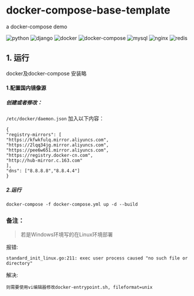 # docker-compose-base-template
a docker-compose demo

![python](https://img.shields.io/badge/python-3.7.7-green)
![django](https://img.shields.io/badge/django-3.0.5-green)
![docker](https://img.shields.io/badge/docker-19.03.8-yellowgreen)
![docker-compose](https://img.shields.io/badge/docker--compose-1.21.2-orange)
![mysql](https://img.shields.io/badge/mysql-5.7-blue)
![nginx](https://img.shields.io/badge/nginx-1.11.6-yellowgreen)
![redis](https://img.shields.io/badge/redis-5.0-red)

## 1. 运行
docker及docker-compose 安装略

#### 1.配置国内镜像源

##### 创建或者修改：

`/etc/docker/daemon.json` 加入以下内容：
```
{
"registry-mirrors": [
"https://kfwkfulq.mirror.aliyuncs.com",
"https://2lqq34jg.mirror.aliyuncs.com",
"https://pee6w651.mirror.aliyuncs.com",
"https://registry.docker-cn.com",
"http://hub-mirror.c.163.com"
],
"dns": ["8.8.8.8","8.8.4.4"]
}

```
##### 2.运行
```dockerfile
docker-compose -f docker-compose.yml up -d --build
```

### 备注：

> 若是Windows环境写的在Linux环境部署

报错:
```
standard_init_linux.go:211: exec user process caused "no such file or directory"
```

解决:

`则需要使用vi编辑器修改docker-entrypoint.sh, fileformat=unix`
